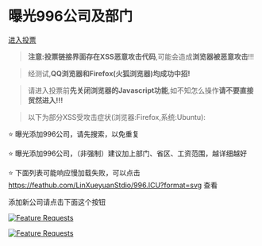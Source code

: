 # 曝光996公司及部门

[进入投票](https://feathub.com/LinXueyuanStdio/996.ICU)

> **注意:**投票链接界面存在**XSS恶意攻击代码**,可能会造成**浏览器被恶意攻击**\!\!\!

> 经测试,**QQ浏览器和Firefox\(火狐浏览器\)均成功中招\!**

> 请进入投票前**先关闭浏览器的Javascript功能**,如不知怎么操作**请不要直接贸然进入\!\!\!**

> 以下为部分XSS受攻击症状\(浏览器:Firefox,系统:Ubuntu\):

:star: 曝光添加996公司，请先搜索，以免重复

:star: 曝光添加996公司，（非强制）建议加上部门、省区、工资范围，越详细越好

:star: 下面列表可能响应慢加载失败，可以点击<a href="https://feathub.com/LinXueyuanStdio/996.ICU?format=svg" target="_blank"> https://feathub.com/LinXueyuanStdio/996.ICU?format=svg </a>查看

添加新公司请点击下面这个按钮

[![Feature Requests](https://cloud.githubusercontent.com/assets/390379/10127973/045b3a96-6560-11e5-9b20-31a2032956b2.png)](https://feathub.com/LinXueyuanStdio/996.ICU)

[![Feature Requests](https://feathub.com/LinXueyuanStdio/996.ICU?format=svg)](https://feathub.com/LinXueyuanStdio/996.ICU)

